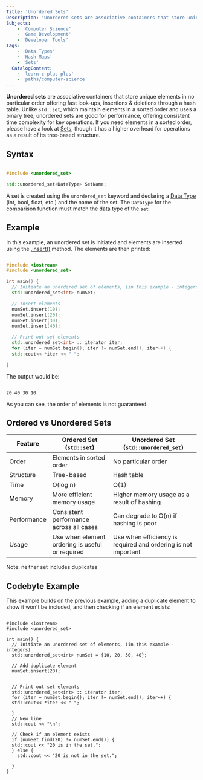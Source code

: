 ```yaml
---
Title: 'Unordered Sets' 
Description: 'Unordered sets are associative containers that store unique elements in no specific order, offering fast retrieval through a hash-based implementation.' 
Subjects: 
    - 'Computer Science'
    - 'Game Development'
    - 'Developer Tools'
Tags:
    - 'Data Types'
    - 'Hash Maps'
    - 'Sets'
  CatalogContent: 
    - 'learn-c-plus-plus'
    - 'paths/computer-science'
---
```


**Unordered sets** are associative containers that store unique elements in no particular order offering fast look-ups, insertions & deletions through a hash table. Unlike `std::set`, which maintain elements in a sorted order and uses a binary tree, unordered sets are good for performance, offering consistent time complexity for key operations. If you need elements in a sorted order, please have a look at [Sets](https://www.codecademy.com/resources/docs/cpp/sets), though it has a higher overhead for operations as a result of its tree-based structure.

## Syntax

```cpp

#include <unordered_set>

std::unordered_set<DataType> SetName;

```

A set is created using the `unordered_set` keyword and declaring a [Data Type](https://www.codecademy.com/resources/docs/cpp/data-types) (int, bool, float, etc.) and the name of the set. The `DataType` for the comparison function must match the data type of the `set`


## Example

In this example, an unordered set is initiated and elements are inserted using the [.insert()](https://www.codecademy.com/resources/docs/cpp/sets/insert) method. The elements are then printed:

```cpp

#include <iostream>
#include <unordered_set>

int main() {
  // Initiate an unordered set of elements, (in this example - integers)
  std::unordered_set<int> numSet;

  // Insert elements
  numSet.insert(10);
  numSet.insert(20);
  numSet.insert(30);
  numSet.insert(40);

  // Print out set elements
  std::unordered_set<int> :: iterator iter;
  for (iter = numSet.begin(); iter != numSet.end(); iter++) {
  std::cout<< *iter << " ";

}

```
The output would be:

```shell

20 40 30 10 

```

As you can see, the order of elements is not guaranteed.

## Ordered vs Unordered Sets

| Feature | Ordered Set (`std::set`)  | Unordered Set (`std::unordered_set`) |
| --- | --- | --- |
| Order | Elements in sorted order | No particular order |
| Structure | Tree-based | Hash table |
| Time | O(log n) | O(1) |
| Memory | More efficient memory usage | Higher memory usage as a result of hashing |
| Performance | Consistent performance across all cases | Can degrade to O(n) if hashing is poor |
| Usage | Use when element ordering is useful or required | Use when efficiency is required and ordering is not important |

Note: neither set includes duplicates

## Codebyte Example

This example builds on the previous example, adding a duplicate element to show it won't be included, and then checking if an element exists:

```codebyte/cpp

#include <iostream>
#include <unordered_set>

int main() {
  // Initiate an unordered set of elements, (in this example - integers)
  std::unordered_set<int> numSet = {10, 20, 30, 40};

  // Add duplicate element
  numSet.insert(20);
  

  // Print out set elements
  std::unordered_set<int> :: iterator iter;
  for (iter = numSet.begin(); iter != numSet.end(); iter++) {
  std::cout<< *iter << " ";

  }
  // New line
  std::cout << "\n";

  // Check if an element exists
  if (numSet.find(20) != numSet.end()) {
  std::cout << "20 is in the set.";
  } else {
    std::cout << "20 is not in the set.";

  }
}

```